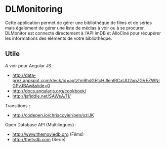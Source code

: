 DLMonitoring
============

Cette application permet de gérer une bibliothéque de films et de séries mais également de gérer une liste de médias à voir ou à se procurer. DLMonitor est connecté directement à l'API ImDB et AlloCiné pour récupérer les informations des éléments de votre bibliothèque.

Utile
--------
A voir pour Angular JS : 
* http://data-prez.appspot.com/deck/id=agtzfmRhdGEtcHJlenIRCxIJU2xpZGVEZWNrGPvJBAw&slide=0
* http://docs.angularjs.org/cookbook/
* http://jsfiddle.net/SAWsA/11/


Transitions :
* http://codepen.io/chriscoyier/pen/ozlJK


Open Database API (Multilingues) :
* http://www.themoviedb.org (Films)
* http://thetvdb.com (Serie)
 



